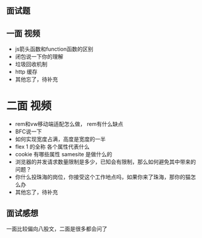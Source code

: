 ## 面试题

## 一面 视频

- js箭头函数和function函数的区别
- 闭包说一下你的理解
- 垃圾回收机制
- http 缓存
- 其他忘了，待补充

# 二面 视频

- rem和vw移动端适配怎么做， rem有什么缺点
- BFC说一下
- 如何实现宽度占满，高度是宽度的一半
- flex 1 的全称 各个属性代表什么
- cookie 有哪些属性 samesite 是做什么的
- 浏览器的并发请求数量限制是多少，已知会有限制，那么如何避免其中带来的问题？
- 你什么投珠海的岗位，你接受这个工作地点吗，如果你来了珠海，那你的猫怎么办
- 其他忘了，待补充

## 面试感想
一面比较偏向八股文，二面是很多都会问了
